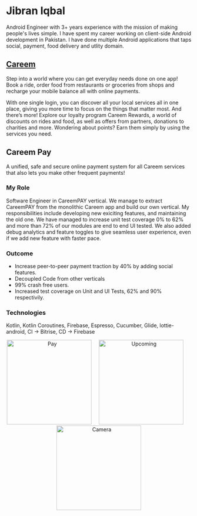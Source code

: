 # Jibran Iqbal
Android Engineer with 3+ years experience with the mission of making people's lives simple. 
I have spent my career working on client-side Android development in Pakistan.
I have done multiple Android applications that taps social, payment, food delivery and utlity domain.

## [Careem](https://play.google.com/store/apps/details?id=com.careem.acma&hl=en&gl=US)
Step into a world where you can get everyday needs done on one app! Book a ride, order food from restaurants or groceries from shops and recharge your mobile balance all with online payments.

With one single login, you can discover all your local services all in one place, giving you more time to focus on the things that matter most. And there’s more! Explore our loyalty program Careem Rewards, a world of discounts on rides and food, as well as offers from partners, donations to charities and more. Wondering about points? Earn them simply by using the services you need.

## Careem Pay

A unified, safe and secure online payment system for all Careem services that also lets you make other frequent payments! 

### My Role ###
Software Engineer in CareemPAY vertical. We manage to extract CareemPAY from the monolithic Careem app and build our own vertical. My responsibilities include developing new exiciting features, and maintaining the old one. We have managed to increase unit test coverage 0% to 62% and more than 72% of our modules are end to end UI tested. We also added debug analytics and feature toggles to give seamless user experience, even if we add new feature with faster pace. 

### Outcome ###
- Increase peer-to-peer payment traction by 40% by adding social features.
- Decoupled Code from other verticals
- 99% crash free users. 
- Increased test coverage on Unit and UI Tests, 62% and 90% respectivily.

### Technologies ###
Kotlin, Kotlin Coroutines, Firebase, Espresso, Cucumber, Glide, lottie-android, CI -> Bitrise, CD -> Firebase
<p align="center">
<img src="https://raw.githubusercontent.com/jibraniqbal666/jibraniqbal666.github.io/gh-pages/2021-01-13%2000.42.41.jpg" width="230" title="Pay">&nbsp;&nbsp;&nbsp;&nbsp;&nbsp;<img src="https://raw.githubusercontent.com/jibraniqbal666/jibraniqbal666.github.io/gh-pages/2021-01-13%2000.42.43.jpg" width="230" title="Upcoming">&nbsp;&nbsp;&nbsp;&nbsp;&nbsp;<img src="https://raw.githubusercontent.com/jibraniqbal666/jibraniqbal666.github.io/gh-pages/2021-01-13%2000.42.27.jpg" width="230"  title="Camera">
</p>

